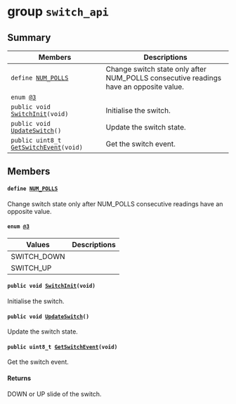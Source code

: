 # group `switch_api` 

## Summary

 Members                        | Descriptions                                
--------------------------------|---------------------------------------------
`define `[`NUM_POLLS`](#group__switch__api_1ga8d6a287942d41da4e609bd81f411c02d)            | Change switch state only after NUM_POLLS consecutive readings have an opposite value.
`enum `[`@3`](#group__switch__api_1gabc6126af1d45847bc59afa0aa3216b04)            | 
`public void `[`SwitchInit`](#group__switch__api_1ga0f674ea092ae368ce3d994d179c91a24)`(void)`            | Initialise the switch.
`public void `[`UpdateSwitch`](#group__switch__api_1ga5d19f6f28cd200295d36a7f506867e2d)`()`            | Update the switch state.
`public uint8_t `[`GetSwitchEvent`](#group__switch__api_1gafb74642fec21ae48e96b4adcb0c60911)`(void)`            | Get the switch event.

## Members

#### `define `[`NUM_POLLS`](#group__switch__api_1ga8d6a287942d41da4e609bd81f411c02d) 

Change switch state only after NUM_POLLS consecutive readings have an opposite value.

#### `enum `[`@3`](#group__switch__api_1gabc6126af1d45847bc59afa0aa3216b04) 

 Values                         | Descriptions                                
--------------------------------|---------------------------------------------
SWITCH_DOWN            | 
SWITCH_UP            | 

#### `public void `[`SwitchInit`](#group__switch__api_1ga0f674ea092ae368ce3d994d179c91a24)`(void)` 

Initialise the switch.

#### `public void `[`UpdateSwitch`](#group__switch__api_1ga5d19f6f28cd200295d36a7f506867e2d)`()` 

Update the switch state.

#### `public uint8_t `[`GetSwitchEvent`](#group__switch__api_1gafb74642fec21ae48e96b4adcb0c60911)`(void)` 

Get the switch event.

#### Returns
DOWN or UP slide of the switch.

